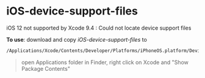 # iOS-device-support-files
iOS 12 not supported by Xcode 9.4 : Could not locate device support files

**To use**: download and copy *iOS-device-support-files* to
```sh
/Applications/Xcode/Contents/Developer/Platforms/iPhoneOS.platform/DeviceSupport
```
> open Applications folder in Finder, right click on Xcode and "Show Package Contents"
